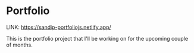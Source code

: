 # Portfolio

LINK: https://sandip-portfoliojs.netlify.app/

This is the portfolio project that I'll be working on for the upcoming couple of months.
